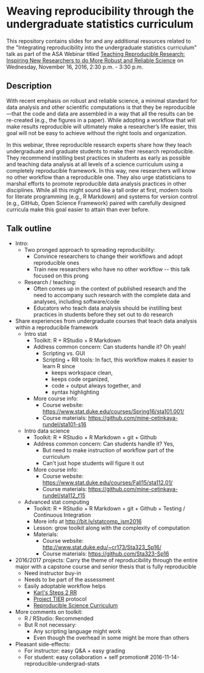 # Weaving reproducibility through the undergraduate statistics curriculum

This repository contains slides for and any additional resources related to the "Integrating reproducibility into the undergraduate statistics curriculum" talk as part of the ASA Webinar titled [Teaching Reproducible Research: Inspiring New Researchers to do More Robust and Reliable Science](http://www.amstat.org/ASA/Education/Web-Based-Lectures.aspx#TRR) on Wednesday, November 16, 2016, 2:30 p.m. - 3:30 p.m.

## Description

With recent emphasis on robust and reliable science, a minimal standard for data analysis and other scientific computations is that they be reproducible—that the code and data are assembled in a way that all the results can be re-created (e.g., the figures in a paper). While adopting a workflow that will make results reproducible will ultimately make a researcher’s life easier, this goal will not be easy to achieve without the right tools and organization.

In this webinar, three reproducible research experts share how they teach undergraduate and graduate students to make their research reproducible. They recommend instilling best practices in students as early as possible and teaching data analysis at all levels of a science curriculum using a completely reproducible framework. In this way, new researchers will know no other workflow than a reproducible one. They also urge statisticians to marshal efforts to promote reproducible data analysis practices in other disciplines. While all this might sound like a tall order at first, modern tools for literate programming (e.g., R Markdown) and systems for version control (e.g., GitHub, Open Science Framework) paired with carefully designed curricula make this goal easier to attain than ever before.


## Talk outline

- Intro:
	- Two pronged approach to spreading reproducibility:
		+ Convince researchers to change their workflows and adopt reproducible ones
		+ Train new researchers who have no other workflow -- this talk focused on this prong
	- Research / teaching:
		+ Often comes up in the context of published research and the need to accompany such research with the complete data and analyses, including software/code 
		+ Educators who teach data analysis should be instilling best practices in students before they set out to do research
- Share experiences from undergraduate courses that teach data analysis within a reproducibile framework
	+ Intro stat 
		- Toolkit: R + RStudio + R Markdown
		- Address common concern: Can students handle it? Oh yeah! 
			+ Scripting vs. GUI
			+ Scripting + RR tools: In fact, this workflow makes it easier to learn R since 
				- keeps workspace clean, 
				- keeps code organized, 
				- code + output always together, and 
				- syntax highlighting
		- More course info: 
			- Course website: https://www.stat.duke.edu/courses/Spring16/sta101.001/
			- Course materials: https://github.com/mine-cetinkaya-rundel/sta101-s16
	+ Intro data science 
		- Toolkit: R + RStudio + R Markdown + git + Github
		- Address common concern: Can students handle it? Yes, 
			+ But need to make instruction of workflow part of the curriculum 
			- Can't just hope students will figure it out
		- More course info: 
			- Course website: https://www.stat.duke.edu/courses/Fall15/sta112.01/
			- Course materials: https://github.com/mine-cetinkaya-rundel/sta112_f15
	+ Advanced stat computing 
		- Toolkit: R + RStudio + R Markdown + git + Github + Testing / Continuous Integration
		- More info at http://bit.ly/statcomp_jsm2016
		- Lesson: grow toolkit along with the complexity of computation
		- Materials: 
			- Course website: http://www.stat.duke.edu/~cr173/Sta323_Sp16/
			- Course materials: https://github.com/Sta323-Sp16
- 2016/2017 projects: Carry the theme of reproducibility through the entire major with a capstone course and senior thesis that is fully reproducible
	+ Need instructor buy-in
	+ Needs to be part of the assessment
	+ Easily adoptable workflow helps
		- [Karl's Steps 2 RR](http://kbroman.org/steps2rr/)
		- [Project TIER](https://www.haverford.edu/tier) protocol
		- [Reproducible Science Curriculum](https://github.com/Reproducible-Science-Curriculum)
- More comments on toolkit:
	+ R / RStudio: Recommended
	+ But R not necessary: 
		- Any scripting language might work 
		- Even though the overhead in some might be more than others
- Pleasant side-effects:
	+ For instructor: easy Q&A + easy grading
	+ For student: easy collaboration + self promotion# 2016-11-14-reproducible-undergrad-stats
